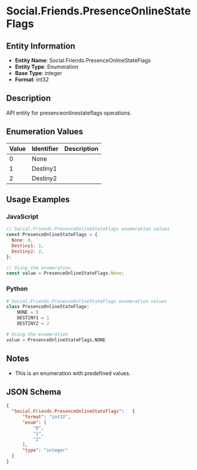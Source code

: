 # Social.Friends.PresenceOnlineStateFlags

## Entity Information
- **Entity Name**: Social.Friends.PresenceOnlineStateFlags
- **Entity Type**: Enumeration
- **Base Type**: integer
- **Format**: int32

## Description
API entity for presenceonlinestateflags operations.

## Enumeration Values

| Value | Identifier | Description |
|-------|------------|-------------|
| 0 | None |  |
| 1 | Destiny1 |  |
| 2 | Destiny2 |  |

## Usage Examples

### JavaScript
```javascript
// Social.Friends.PresenceOnlineStateFlags enumeration values
const PresenceOnlineStateFlags = {
  None: 0,
  Destiny1: 1,
  Destiny2: 2,
};

// Using the enumeration
const value = PresenceOnlineStateFlags.None;
```

### Python
```python
# Social.Friends.PresenceOnlineStateFlags enumeration values
class PresenceOnlineStateFlags:
    NONE = 0
    DESTINY1 = 1
    DESTINY2 = 2

# Using the enumeration
value = PresenceOnlineStateFlags.NONE
```

## Notes
- This is an enumeration with predefined values.

## JSON Schema
```json
{
  "Social.Friends.PresenceOnlineStateFlags":   {
      "format": "int32",
      "enum": [
          "0",
          "1",
          "2"
      ],
      "type": "integer"
  }
}
```
